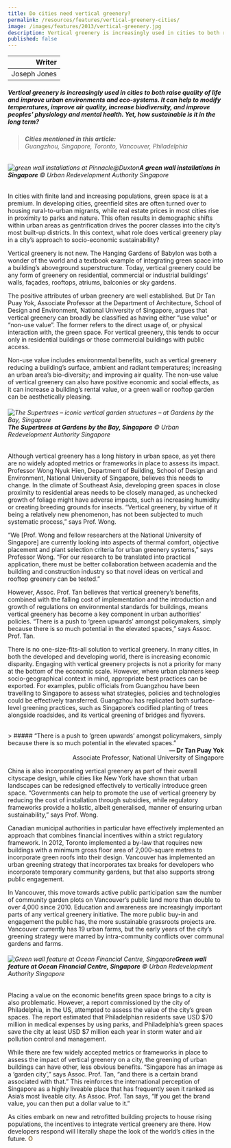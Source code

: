 ```yaml
---
title: Do cities need vertical greenery?
permalink: /resources/features/vertical-greenery-cities/
image: /images/features/2013/vertical-greenery.jpg
description: Vertical greenery is increasingly used in cities to both raise quality of life and improve urban environments and eco-systems. It can help to modify temperatures, improve air quality, increase biodiversity, and improve peoples’ physiology and mental health. Yet, how sustainable is it in the long term?
published: false
---
```


| Writer |
|---:|
| Joseph Jones |

##### Vertical greenery is increasingly used in cities to both raise quality of life and improve urban environments and eco-systems. It can help to modify temperatures, improve air quality, increase biodiversity, and improve peoples’ physiology and mental health. Yet, how sustainable is it in the long term?

> ###### **Cities mentioned in this article:** <br> Guangzhou, Singapore, Toronto, Vancouver, Philadelphia

###### ![green wall installations at Pinnacle@Duxton](/images/features/2013/vertical-greenery.jpg/)**A green wall installations in Singapore** © Urban Redevelopment Authority Singapore

In cities with finite land and increasing populations, green space is at a premium. In developing cities, greenfield sites are often turned over to housing rural-to-urban migrants, while real estate prices in most cities rise in proximity to parks and nature. This often results in demographic shifts within urban areas as gentrification drives the poorer classes into the city’s most built-up districts. In this context, what role does vertical greenery play in a city’s approach to socio-economic sustainability?

Vertical greenery is not new. The Hanging Gardens of Babylon was both a wonder of the world and a textbook example of integrating green space into a building’s aboveground superstructure. Today, vertical greenery could be any form of greenery on residential, commercial or industrial buildings’ walls, façades, rooftops, atriums, balconies or sky gardens.

The positive attributes of urban greenery are well established. But Dr Tan Puay Yok, Associate Professor at the Department of Architecture, School of Design and Environment, National University of Singapore, argues that vertical greenery can broadly be classified as having either “use value” or “non-use value”. The former refers to the direct usage of, or physical interaction with, the green space. For vertical greenery, this tends to occur only in residential buildings or those commercial buildings with public access.

Non-use value includes environmental benefits, such as vertical greenery reducing a building’s surface, ambient and radiant temperatures; increasing an urban area’s bio-diversity; and improving air quality. The non-use value of vertical greenery can also have positive economic and social effects, as it can increase a building’s rental value, or a green wall or rooftop garden can be aesthetically pleasing.

###### ![The Supertrees – iconic vertical garden structures – at Gardens by the Bay, Singapore](/images/features/2013/supertrees.jpg/)**The Supertrees at Gardens by the Bay, Singapore** © Urban Redevelopment Authority Singapore

Although vertical greenery has a long history in urban space, as yet there are no widely adopted metrics or frameworks in place to assess its impact. Professor Wong Nyuk Hien, Department of Building, School of Design and Environment, National University of Singapore, believes this needs to change. In the climate of Southeast Asia, developing green spaces in close proximity to residential areas needs to be closely managed, as unchecked growth of foliage might have adverse impacts, such as increasing humidity or creating breeding grounds for insects. “Vertical greenery, by virtue of it being a relatively new phenomenon, has not been subjected to much systematic process,” says Prof. Wong.

“We \[Prof. Wong and fellow researchers at the National University of Singapore] are currently looking into aspects of thermal comfort, objective placement and plant selection criteria for urban greenery systems,” says Professor Wong. “For our research to be translated into practical application, there must be better collaboration between academia and the building and construction industry so that novel ideas on vertical and rooftop greenery can be tested.”

However, Assoc. Prof. Tan believes that vertical greenery’s benefits, combined with the falling cost of implementation and the introduction and growth of regulations on environmental standards for buildings, means vertical greenery has become a key component in urban authorities’ policies. “There is a push to ‘green upwards’ amongst policymakers, simply because there is so much potential in the elevated spaces,” says Assoc. Prof. Tan.

There is no one-size-fits-all solution to vertical greenery. In many cities, in both the developed and developing world, there is increasing economic disparity. Engaging with vertical greenery projects is not a priority for many at the bottom of the economic scale. However, where urban planners keep socio-geographical context in mind, appropriate best practices can be exported. For examples, public officials from Guangzhou have been travelling to Singapore to assess what strategies, policies and technologies could be effectively transferred. Guangzhou has replicated both surface-level greening practices, such as Singapore’s codified planting of trees alongside roadsides, and its vertical greening of bridges and flyovers.

<br>
> ##### “There is a push to ‘green upwards’ amongst policymakers, simply because there is so much potential in the elevated spaces.”

<div align="right"><b>— Dr Tan Puay Yok</b><br> Associate Professor, National University of Singapore</div>

China is also incorporating vertical greenery as part of their overall cityscape design, while cities like New York have shown that urban landscapes can be redesigned effectively to vertically introduce green space. “Governments can help to promote the use of vertical greenery by reducing the cost of installation through subsidies, while regulatory frameworks provide a holistic, albeit generalised, manner of ensuring urban sustainability,” says Prof. Wong.

Canadian municipal authorities in particular have effectively implemented an approach that combines financial incentives within a strict regulatory framework. In 2012, Toronto implemented a by-law that requires new buildings with a minimum gross floor area of 2,000-square metres to incorporate green roofs into their design. Vancouver has implemented an urban greening strategy that incorporates tax breaks for developers who incorporate temporary community gardens, but that also supports strong public engagement.

In Vancouver, this move towards active public participation saw the number of community garden plots on Vancouver’s public land more than double to over 4,000 since 2010. Education and awareness are increasingly important parts of any vertical greenery initiative. The more public buy-in and engagement the public has, the more sustainable grassroots projects are. Vancouver currently has 19 urban farms, but the early years of the city’s greening strategy were marred by intra-community conflicts over communal gardens and farms.

###### ![Green wall feature at Ocean Financial Centre, Singapore](/images/features/2013/green-wall.jpg/)**Green wall feature at Ocean Financial Centre, Singapore** © Urban Redevelopment Authority Singapore

Placing a value on the economic benefits green space brings to a city is also problematic. However, a report commissioned by the city of Philadelphia, in the US, attempted to assess the value of the city’s green spaces. The report estimated that Philadelphian residents save USD $70 million in medical expenses by using parks, and Philadelphia’s green spaces save the city at least USD $7 million each year in storm water and air pollution control and management.

While there are few widely accepted metrics or frameworks in place to assess the impact of vertical greenery on a city, the greening of urban buildings can have other, less obvious benefits. “Singapore has an image as a ‘garden city’,” says Assoc. Prof. Tan, “and there is a certain brand associated with that.” This reinforces the international perception of Singapore as a highly liveable place that has frequently seen it ranked as Asia’s most liveable city. As Assoc. Prof. Tan says, “If you get the brand value, you can then put a dollar value to it.”

As cities embark on new and retrofitted building projects to house rising populations, the incentives to integrate vertical greenery are there. How developers respond will literally shape the look of the world’s cities in the future. **<font color="#967942">O</font>**
